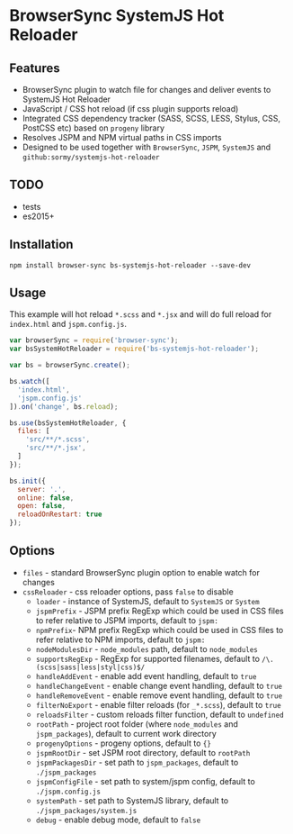 # BrowserSync SystemJS Hot Reloader #

## Features ##

* BrowserSync plugin to watch file for changes and deliver events to
  SystemJS Hot Reloader
* JavaScript / CSS hot reload (if css plugin supports reload)
* Integrated CSS dependency tracker (SASS, SCSS, LESS, Stylus, CSS, PostCSS etc)
  based on `progeny` library
* Resolves JSPM and NPM virtual paths in CSS imports
* Designed to be used together with `BrowserSync`, `JSPM`, `SystemJS` and
  `github:sormy/systemjs-hot-reloader`

## TODO ##

* tests
* es2015+

## Installation ##

```shell
npm install browser-sync bs-systemjs-hot-reloader --save-dev
```

## Usage ##

This example will hot reload `*.scss` and `*.jsx` and will do full reload for
`index.html` and `jspm.config.js`.

```javascript
var browserSync = require('browser-sync');
var bsSystemHotReloader = require('bs-systemjs-hot-reloader');

var bs = browserSync.create();

bs.watch([
  'index.html',
  'jspm.config.js'
]).on('change', bs.reload);

bs.use(bsSystemHotReloader, {
  files: [
    'src/**/*.scss',
    'src/**/*.jsx',
  ]
});

bs.init({
  server: '.',
  online: false,
  open: false,
  reloadOnRestart: true
});
```

## Options ##

* `files` - standard BrowserSync plugin option to enable watch for changes
* `cssReloader` - css reloader options, pass `false` to disable
  * `loader` - instance of SystemJS, default to `SystemJS` or `System`
  * `jspmPrefix` - JSPM prefix RegExp which could be used in CSS files to refer
    relative to JSPM imports, default to `jspm:`
  * `npmPrefix`- NPM prefix RegExp which could be used in CSS files to refer
    relative to NPM imports, default to `jspm:`
  * `nodeModulesDir` - `node_modules` path, default to `node_modules`
  * `supportsRegExp` - RegExp for supported filenames, default to
    `/\.(scss|sass|less|styl|css)$/`
  * `handleAddEvent` - enable add event handling, default to `true`
  * `handleChangeEvent` - enable change event handling, default to `true`
  * `handleRemoveEvent` - enable remove event handling, default to `true`
  * `filterNoExport` - enable filter reloads (for `_*.scss`), default to `true`
  * `reloadsFilter` - custom reloads filter function, default to `undefined`
  * `rootPath` - project root folder (where `node_modules` and `jspm_packages`),
    default to current work directory
  * `progenyOptions` - progeny options, default to `{}`
  * `jspmRootDir` - set JSPM root directory, default to `rootPath`
  * `jspmPackagesDir` - set path to `jspm_packages`, default to `./jspm_packages`
  * `jspmConfigFile` - set path to system/jspm config, default to `./jspm.config.js`
  * `systemPath` - set path to SystemJS library, default to
    `./jspm_packages/system.js`
  * `debug` - enable debug mode, default to `false`
